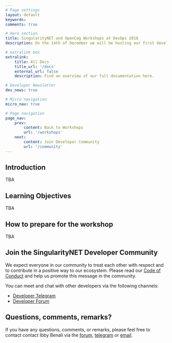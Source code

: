 ```yaml
---
# Page settings
layout: default
keywords:
comments: true

# Hero section
title: SingularityNET and OpenCog Workshops at DevOps 2018
description: On the 14th of December we will be hosting our first developer workshops in Helsinki at the DevOps 2018 event in collaboration with Eficode

# extralink box
extralink:
    title: All Docs
    title_url: '/docs'
    external_url: false
    description: Find an overview of our full documentation here.

# Developer Newsletter
dev_news: true

# Micro navigation
micro_nav: true

# Page navigation
page_nav:
    prev:
        content: Back to Workshops
        url: '/workshops'
    next:
        content: Join Developer Community
        url: '/community'
---
```


## Introduction
TBA

## Learning Objectives
TBA

## How to prepare for the workshop
TBA

## Join the SingularityNET Developer Community
We expect everyone in our community to treat each other with respect and to contribute in a positive way to our ecosystem. Please read our [Code of Conduct](https://community.singularitynet.io/faq) and help us promote this message in the community.

You can meet and chat with other developers via the following channels:
* [Developer Telegram](https://t.me/AGIDevelopers)
* [Developer Forum](https://community.singularitynet.io/c/developers)


## Questions, comments, remarks?
If you have any questions, comments, or remarks, please feel free to contact contact Ibby Benali via the [forum](https://community.singularitynet.io/u/ibby/), [telegram](http://t.me/ibbybenali) or [email](mailto:ibby@singularitynet.io).

